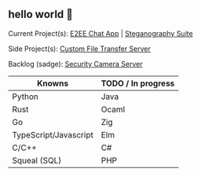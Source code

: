 ## hello world 👋

Current Project(s): [E2EE Chat App](https://github.com/Chris-Coleongco/E2EE-Chat-App) | [Steganography Suite](https://github.com/Chris-Coleongco/Steganography_Suite)

Side Project(s): [Custom File Transfer Server](https://github.com/Chris-Coleongco/Custom_File_Transfer_Protocol)

Backlog (sadge): [Security Camera Server](https://github.com/Chris-Coleongco/sec-cam-server)

| Knowns   | TODO / In progress |
|----------|----------|
| Python   | Java   |
| Rust    |  Ocaml  |
| Go    |  Zig  |
| TypeScript/Javascript    | Elm |
| C/C++ |  C#  |
| Squeal (SQL) | PHP   |
<!--
**Chris-Coleongco/Chris-Coleongco** is a ✨ _special_ ✨ repository because its `README.md` (this file) appears on your GitHub profile.

Here are some ideas to get you started:

- 🔭 I’m currently working on ...
- 🌱 I’m currently learning ...
- 👯 I’m looking to collaborate on ...
- 🤔 I’m looking for help with ...
- 💬 Ask me about ...
- 📫 How to reach me: ...
- 😄 Pronouns: ...
- ⚡ Fun fact: ...
-->
